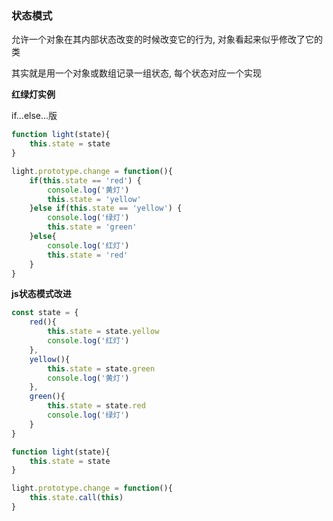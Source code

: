 ### 状态模式

允许一个对象在其内部状态改变的时候改变它的行为, 对象看起来似乎修改了它的类

其实就是用一个对象或数组记录一组状态, 每个状态对应一个实现

**红绿灯实例**

if...else...版

```javascript
function light(state){
    this.state = state
}

light.prototype.change = function(){
    if(this.state == 'red') {
        console.log('黄灯')
        this.state = 'yellow'
    }else if(this.state == 'yellow') {
    	console.log('绿灯')
        this.state = 'green'
    }else{
        console.log('红灯')
        this.state = 'red'
    }
}
```

**js状态模式改进**

```javascript
const state = {
    red(){
        this.state = state.yellow
        console.log('红灯')
    },
    yellow(){
        this.state = state.green
        console.log('黄灯')
    },
    green(){
        this.state = state.red
        console.log('绿灯')
    }
}

function light(state){
    this.state = state
}

light.prototype.change = function(){
    this.state.call(this)
}
```

